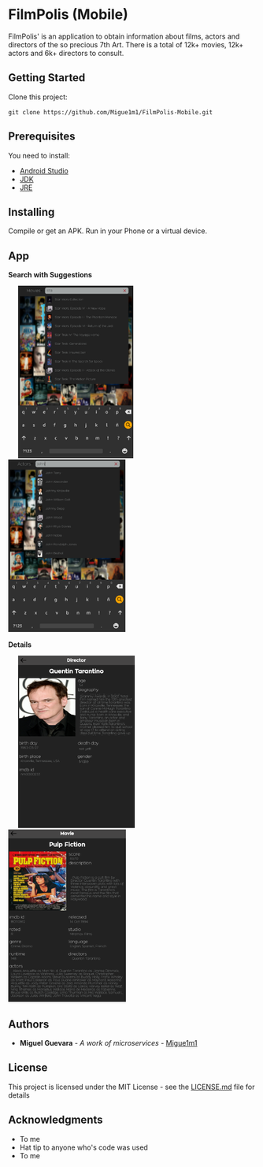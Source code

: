 # FilmPolis (Mobile)

FilmPolis' is an application to obtain information about films,
actors and directors of the so precious 7th Art.
There is a total of 12k+ movies, 12k+ actors and 6k+ directors to consult.

## Getting Started

Clone this project:

```
git clone https://github.com/Migue1m1/FilmPolis-Mobile.git
```

## Prerequisites

You need to install:

* [Android Studio](https://developer.android.com/studio/index.html)
* [JDK](http://www.oracle.com/technetwork/java/javase/downloads/jdk8-downloads-2133151.html)
* [JRE](http://www.oracle.com/technetwork/java/javase/downloads/jre8-downloads-2133155.html)

## Installing

Compile or get an APK. Run in your Phone or a virtual device.

## App

**Search with Suggestions**
<p float="center">
    <img src="https://github.com/Migue1m1/FilmPolis-Mobile/blob/master/app/src/main/assets/imgs/search-movie.png" height="350" hspace="20"/>
    <img src="https://github.com/Migue1m1/FilmPolis-Mobile/blob/master/app/src/main/assets/imgs/search-actor.png" height="350" />
</p>

**Details**
<p float="center">
    <img src="https://github.com/Migue1m1/FilmPolis-Mobile/blob/master/app/src/main/assets/imgs/director-detail.png" height="350" hspace="20"/>
    <img src="https://github.com/Migue1m1/FilmPolis-Mobile/blob/master/app/src/main/assets/imgs/movie-detail.png" height="350" />
</p>

## Authors

* **Miguel Guevara** - *A work of microservices* - [Migue1m1](https://github.com/Migue1m1)

## License

This project is licensed under the MIT License - see the [LICENSE.md](LICENSE.md) file for details

## Acknowledgments

* To me
* Hat tip to anyone who's code was used
* To me

